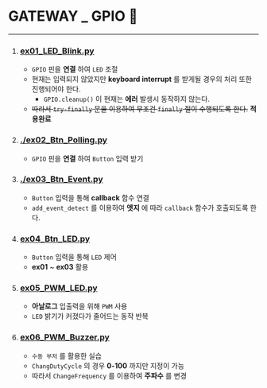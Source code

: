 # GATEWAY _ GPIO 📡
---
1. ### [ex01_LED_Blink.py](./ex01_LED_Blink.py)
	- `GPIO` 핀을 **연결** 하여 `LED` 조절
    - 현재는 입력되지 않았지만 **keyboard interrupt** 를 받게될 경우의 처리 또한 진행되어야 한다.
    	- `GPIO.cleanup()` 이 현재는 **에러** 발생시 동작하지 않는다.
    - ~~따라서 `try-finally` 문을 이용하여 무조건 `finally` 절이 수행되도록 한다.~~ **적용완료**
2. ### [./ex02_Btn_Polling.py](./ex02_Btn_Polling.py)
    - `GPIO` 핀을 **연결** 하여 `Button` 입력 받기
3. ### [./ex03_Btn_Event.py](./ex03_Btn_Event.py)
    - `Button` 입력을 통해 **callback** 함수 연결
    - `add_event_detect` 를 이용하여 **엣지** 에 따라 `callback` 함수가 호출되도록 한다.
4. ### [ex04_Btn_LED.py](./ex04_Btn_LED.py)
    - `Button` 입력을 통해 `LED` 제어
    - **ex01** ~ **ex03** 활용
5. ### [ex05_PWM_LED.py](./ex05_PWM_LED.py)
    - **아날로그** 입출력을 위해 `PWM` 사용
    - `LED` 밝기가 커졌다가 줄어드는 동작 반복
6. ### [ex06_PWM_Buzzer.py](./ex06_PWM_Buzzer.py)
    - `수동 부저` 를 활용한 실습
    - `ChangDutyCycle` 의 경우 **0-100** 까지만 지정이 가능
    - 따라서 `ChangeFrequency` 를 이용하여 **주파수** 를 변경